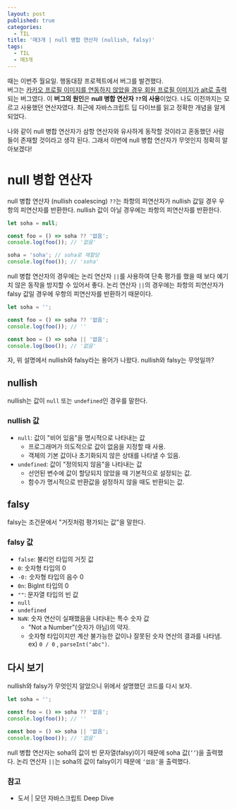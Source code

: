 ```yaml
---
layout: post
published: true
categories:
  - TIL
title: '매3개 | null 병합 연산자 (nullish, falsy)'
tags:
  - TIL
  - 매3개
---
```


때는 이번주 월요일. 행동대장 프로젝트에서 버그를 발견했다.  
버그는 [카카오 프로필 이미지를 연동하지 않았을 경우 회원 프로필 이미지가 alt로 출력](https://github.com/woowacourse-teams/2024-haeng-dong/pull/917)되는 버그였다. 이 **버그의 원인**은 **null 병합 연산자 `??`의 사용**이었다. 나도 이전까지는 모르고 사용했던 연산자였다. 최근에 자바스크립트 딥 다이브를 읽고 정확한 개념을 알게 되었다.

나와 같이 null 병합 연산자가 삼항 연산자와 유사하게 동작할 것이라고 혼동했던 사람들이 존재할 것이라고 생각 된다. 그래서 이번에 null 병합 연산자가 무엇인지 정확히 알아보겠다!

# null 병합 연산자

null 병합 연산자 (nullish coalescing) `??`는 좌항의 피연산자가 nullish 값일 경우 우항의 피연산자를 반환한다. nullish 값이 아닐 경우에는 좌항의 피연산자를 반환한다.

```jsx
let soha = null;

const foo = () => soha ?? '없음';
console.log(foo()); // '없음'

soha = 'soha'; // soha로 재할당
console.log(foo()); // 'soha'
```

null 병합 연산자의 경우에는 논리 연산자 `||`를 사용하여 단축 평가를 했을 때 보다 예기치 않은 동작을 방지할 수 있어서 좋다. 논리 연산자 `||`의 경우에는 좌항의 피연산자가 falsy 값일 경우에 우항의 피연산자를 반환하기 때문이다.

```jsx
let soha = '';

const foo = () => soha ?? '없음';
console.log(foo()); // ''

const boo = () => soha || '없음';
console.log(boo()); // '없음'
```

자, 위 설명에서 nullish와 falsy라는 용어가 나왔다. nullish와 falsy는 무엇일까?

## nullish

nullish는 값이 `null` 또는 `undefined`인 경우를 말한다.

### nullish 값

- `null`: 값이 "비어 있음"을 명시적으로 나타내는 값
  - 프로그래머가 의도적으로 값이 없음을 지정할 때 사용.
  - 객체의 기본 값이나 초기화되지 않은 상태를 나타낼 수 있음.
- `undefined`: 값이 "정의되지 않음"을 나타내는 값
  - 선언된 변수에 값이 할당되지 않았을 때 기본적으로 설정되는 값.
  - 함수가 명시적으로 반환값을 설정하지 않을 때도 반환되는 값.

## falsy

falsy는 조건문에서 "거짓처럼 평가되는 값"을 말한다.

### falsy 값

- `false`: 불리언 타입의 거짓 값
- `0`: 숫자형 타입의 0
- `-0:` 숫자형 타입의 음수 0
- `0n`: BigInt 타입의 0
- `""`: 문자열 타입의 빈 값
- `null`
- `undefined`
- `NaN`: 숫자 연산이 실패했음을 나타내는 특수 숫자 값
  - "Not a Number"(숫자가 아님)의 약자.
  - 숫자형 타입이지만 계산 불가능한 값이나 잘못된 숫자 연산의 결과를 나타냄.
    ex) `0 / 0` , `parseInt("abc")`.

## 다시 보기

nullish와 falsy가 무엇인지 알았으니 위에서 설명했던 코드를 다시 보자.

```jsx
let soha = '';

const foo = () => soha ?? '없음';
console.log(foo()); // ''

const boo = () => soha || '없음';
console.log(boo()); // '없음'
```

null 병합 연산자는 soha의 값이 빈 문자열(falsy)이기 때문에 soha 값(`’’`)을 출력했다.
논리 연산자 `||`는 soha의 값이 falsy이기 때문에 `‘없음’`을 출력했다.

### 참고

- 도서 | 모던 자바스크립트 Deep Dive
